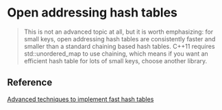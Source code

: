 # Open addressing hash tables

> This is not an advanced topic at all, but it is worth emphasizing: for small keys, open addressing hash tables are consistently faster and smaller than a standard chaining based hash tables. C++11 requires std::unordered_map to use chaining, which means if you want an efficient hash table for lots of small keys, choose another library.

## Reference

[Advanced techniques to implement fast hash tables](https://attractivechaos.wordpress.com/2018/10/01/advanced-techniques-to-implement-fast-hash-tables/)